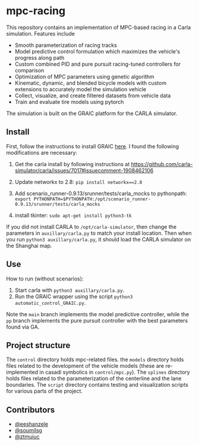 # mpc-racing
This repository contains an implementation of MPC-based racing in a Carla simulation. Features include
- Smooth parameterization of racing tracks
- Model predictive control formulation which maximizes the vehicle's progress along path
- Custom combined PID and pure pursuit racing-tuned controllers for comparison
- Optimization of MPC parameters using genetic algorithm
- Kinematic, dynamic, and blended bicycle models with custom extensions to accurately model the simulation vehicle
- Collect, visualize, and create filtered datasets from vehicle data
- Train and evaluate tire models using pytorch

The simulation is built on the GRAIC platform for the CARLA simulator.

## Install
First, follow the instructions to install GRAIC [here](https://docs.google.com/document/d/1O0thKd-WcQzPpEvyfJZmjEr0xCWvgUkzzftlyZxOi_A/edit?usp=sharing). I found the following modifications are necessary:

1. Get the carla install by following instructions at https://github.com/carla-simulator/carla/issues/7017#issuecomment-1908462106

2. Update networkx to 2.8: `pip install networkx==2.8`

3. Add scenario_runner-0.9.13/srunner/tests/carla_mocks to pythonpath: `export PYTHONPATH=$PYTHONPATH:/opt/scenario_runner-0.9.13/srunner/tests/carla_mocks`

4. install tkinter: `sudo apt-get install python3-tk`

If you did not install CARLA to `/opt/carla-simulator`, then change the parameters in `auxillary/carla.py` to match your install location. Then when you run `python3 auxillary/carla.py`, it should load the CARLA simulator on the Shanghai map.

## Use
How to run (without scenarios):
1. Start carla with `python3 auxillary/carla.py`. 
2. Run the GRAIC wrapper using the script `python3 automatic_control_GRAIC.py`.

Note the `main` branch implements the model predictive controller, while the `pp` branch implements the pure pursuit controller with the best parameters found via GA.

## Project structure 
The `control` directory holds mpc-related files. the `models` directory holds files related
to the development of the vehicle models (these are re-implemented in casadi symbolics in 
`control/mpc.py`). The `splines` directory holds files related to the parameterization of
the centerline and the lane boundaries. The `script` directory contains testing and visualization
scripts for various parts of the project.

## Contributors
- [@eeshanzele](https://github.com/eeshanzele)
- [@soumilsg](https://github.com/Soumilsg)
- [@ztmuiuc](https://github.com/ztmuiuc)
